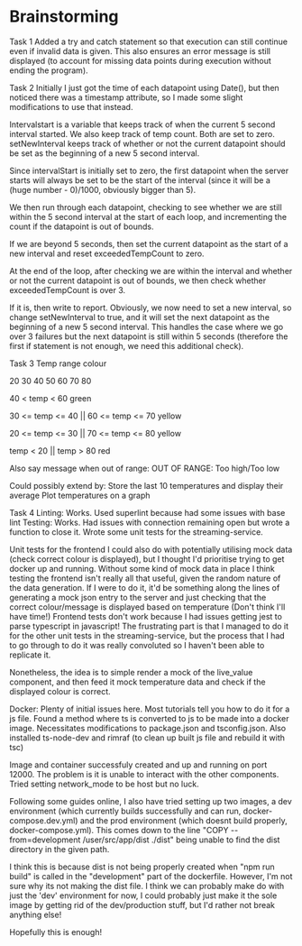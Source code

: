 # Brainstorming

Task 1
Added a try and catch statement so that execution can still continue even if invalid data is given. This also ensures an error message is still displayed (to account for missing data points during execution without ending the program).

Task 2
Initially I just got the time of each datapoint using Date(), but then noticed there was a timestamp attribute, so I made some slight modifications to use that instead.

Intervalstart is a variable that keeps track of when the current 5 second interval started. We also keep track of temp count. Both are set to zero. setNewInterval keeps track of whether or not the current datapoint should be set as the beginning of a new 5 second interval.

Since intervalStart is initially set to zero, the first datapoint when the server starts will always be set to be the start of the interval (since it will be a (huge number - 0)/1000, obviously bigger than 5).

We then run through each datapoint, checking to see whether we are still within the 5 second interval at the start of each loop, and incrementing the count if the datapoint is out of bounds.

If we are beyond 5 seconds, then set the current datapoint as the start of a new interval and reset exceededTempCount to zero.

At the end of the loop, after checking we are within the interval and whether or not the current datapoint is out of bounds, we then check whether exceededTempCount is over 3.

If it is, then write to report. Obviously, we now need to set a new interval, so change setNewInterval to true, and it will set the next datapoint as the beginning of a new 5 second interval. This handles the case where we go over 3 failures but the next datapoint is still within 5 seconds (therefore the first if statement is not enough, we need this additional check).

Task 3
Temp range colour

20 30 40 50 60 70 80

40 < temp < 60 green

30 <= temp <= 40 || 60 <= temp <= 70 yellow

20 <= temp <= 30 || 70 <= temp <= 80 yellow

temp < 20 || temp > 80 red

Also say message when out of range:
OUT OF RANGE: Too high/Too low

Could possibly extend by:
Store the last 10 temperatures and display their average
Plot temperatures on a graph

Task 4
Linting: Works. Used superlint because had some issues with base lint
Testing: Works. Had issues with connection remaining open but wrote a function to close it. Wrote some unit tests for the streaming-service.

Unit tests for the frontend I could also do with potentially utilising mock data (check correct colour is displayed), but I
thought I'd prioritise trying to get docker up and running. Without some kind of mock data in place I think testing the frontend isn't really all that useful, given the random nature of the data generation.
If I were to do it, it'd be something along the lines of generating a mock json entry to the server and just checking that the correct colour/message is displayed based on temperature (Don't think I'll have time!)
Frontend tests don't work because I had issues getting jest to parse typescript in javascript!
The frustrating part is that I managed to do it for the other unit tests in the streaming-service, but the process that I had to go through to do it was really convoluted so I haven't been able to replicate it.

Nonetheless, the idea is to simple render a mock of the live_value component, and then feed it mock temperature data and check if the displayed colour is correct.

Docker: Plenty of initial issues here. Most tutorials tell you how to do it for a js file. Found a method where ts is converted to js to be made into
a docker image. Necessitates modifications to package.json and tsconfig.json. Also installed ts-node-dev and rimraf (to clean up built js file
and rebuild it with tsc)

Image and container successfuly created and up and running on port 12000. The problem is it is unable to interact with the other components. Tried setting network_mode to be host but no luck.

Following some guides online, I also have tried setting up two images, a dev environment (which currently builds successfully and can run, docker-compose.dev.yml) and the prod environment (which doesnt build properly, docker-compose.yml). This comes down to the line "COPY --from=development /user/src/app/dist ./dist" being unable to find the dist directory in the given path.

I think this is because dist is not being properly created when "npm run build" is called in the "development" part of the dockerfile. However, I'm not sure why its not making the dist file. I think we can probably make do with just the 'dev' environment for now, I could probably just make it the sole image by getting rid of the dev/production stuff, but I'd rather not break anything else!

Hopefully this is enough!
